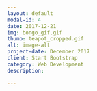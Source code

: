 ```yaml
---
layout: default
modal-id: 4
date: 2017-12-21
img: bongo_gif.gif
thumb: teapot_cropped.gif
alt: image-alt
project-date: December 2017
client: Start Bootstrap
category: Web Development
description: 

---
```

